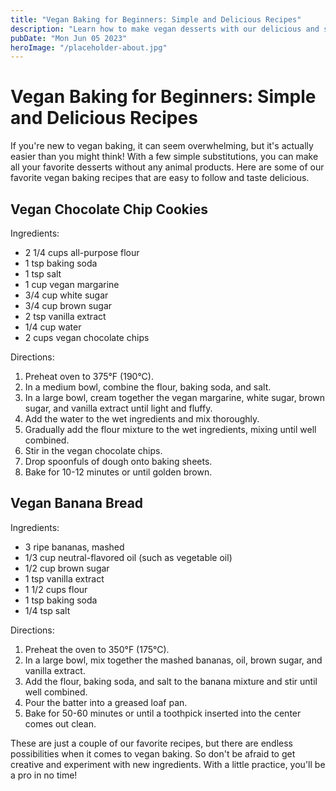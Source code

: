 ```yaml
---
title: "Vegan Baking for Beginners: Simple and Delicious Recipes"
description: "Learn how to make vegan desserts with our delicious and simple vegan baking recipes perfect for beginners."
pubDate: "Mon Jun 05 2023"
heroImage: "/placeholder-about.jpg"
---
```


# Vegan Baking for Beginners: Simple and Delicious Recipes

If you&#39;re new to vegan baking, it can seem overwhelming, but it&#39;s actually easier than you might think! With a few simple substitutions, you can make all your favorite desserts without any animal products. Here are some of our favorite vegan baking recipes that are easy to follow and taste delicious.

## Vegan Chocolate Chip Cookies

Ingredients:

- 2 1/4 cups all-purpose flour
- 1 tsp baking soda
- 1 tsp salt
- 1 cup vegan margarine
- 3/4 cup white sugar
- 3/4 cup brown sugar
- 2 tsp vanilla extract
- 1/4 cup water
- 2 cups vegan chocolate chips

Directions:

1. Preheat oven to 375°F (190°C).
2. In a medium bowl, combine the flour, baking soda, and salt.
3. In a large bowl, cream together the vegan margarine, white sugar, brown sugar, and vanilla extract until light and fluffy.
4. Add the water to the wet ingredients and mix thoroughly.
5. Gradually add the flour mixture to the wet ingredients, mixing until well combined.
6. Stir in the vegan chocolate chips.
7. Drop spoonfuls of dough onto baking sheets.
8. Bake for 10-12 minutes or until golden brown.

## Vegan Banana Bread

Ingredients:

- 3 ripe bananas, mashed
- 1/3 cup neutral-flavored oil (such as vegetable oil)
- 1/2 cup brown sugar
- 1 tsp vanilla extract
- 1 1/2 cups flour
- 1 tsp baking soda
- 1/4 tsp salt

Directions:

1. Preheat the oven to 350°F (175°C).
2. In a large bowl, mix together the mashed bananas, oil, brown sugar, and vanilla extract.
3. Add the flour, baking soda, and salt to the banana mixture and stir until well combined.
4. Pour the batter into a greased loaf pan.
5. Bake for 50-60 minutes or until a toothpick inserted into the center comes out clean.

These are just a couple of our favorite recipes, but there are endless possibilities when it comes to vegan baking. So don&#39;t be afraid to get creative and experiment with new ingredients. With a little practice, you&#39;ll be a pro in no time!